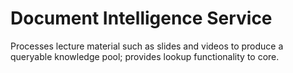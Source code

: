 # Document Intelligence Service

Processes lecture material such as slides and videos to produce a queryable knowledge pool; provides lookup functionality to core.